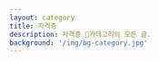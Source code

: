 ```yaml
---
layout: category
title: 자격증
description: 자격증 📁카테고리의 모든 글.
background: '/img/bg-category.jpg'
---
```

